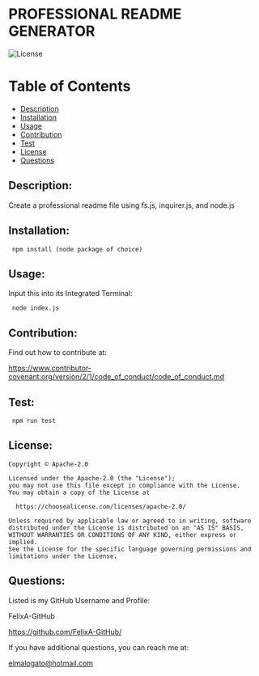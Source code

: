 
  
  # PROFESSIONAL README GENERATOR
  ![License](https://img.shields.io/badge/license-Apache-2.0-orange)

  # Table of Contents
  * [Description](#description)
  * [Installation](#dependencies)
  * [Usage](#usage)
  * [Contribution](#contribution)
  * [Test](#test)
  * [License](#license)
  * [Questions](#questions)

  
  ## Description:
  
  Create a professional readme file using fs.js, inquirer.js, and node.js
  
  ## Installation:

  ``  npm install (node package of choice)
  ``
  
  ## Usage:

  Input this into its Integrated Terminal:
  
  ``  node index.js
  ``
  
  ## Contribution:

  Find out how to contribute at:
  
  https://www.contributor-covenant.org/version/2/1/code_of_conduct/code_of_conduct.md
  
  ## Test:
  
  ``  npm run test
  ``  
  
  ## License:
            
    Copyright © Apache-2.0

    Licensed under the Apache-2.0 (the "License");
    you may not use this file except in compliance with the License.
    You may obtain a copy of the License at
    
      https://choosealicense.com/licenses/apache-2.0/
    
    Unless required by applicable law or agreed to in writing, software
    distributed under the License is distributed on an "AS IS" BASIS,
    WITHOUT WARRANTIES OR CONDITIONS OF ANY KIND, either express or implied.
    See the License for the specific language governing permissions and
    limitations under the License.
  

  ## Questions:

  Listed is my GitHub Username and Profile:
  
  FelixA-GitHub

  https://github.com/FelixA-GitHub/
  
  If you have additional questions, you can reach me at:
  
  elmalogato@hotmail.com
    
  